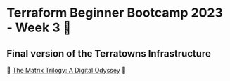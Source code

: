 # Terraform Beginner Bootcamp 2023 - Week 3 :speak_no_evil:

## Final version of the Terratowns Infrastructure

:star2: [The Matrix Trilogy: A Digital Odyssey](https://terratowns.cloud/h/238627b5-7d51-4ddf-9681-4ac5b6746bdb) :star2:
